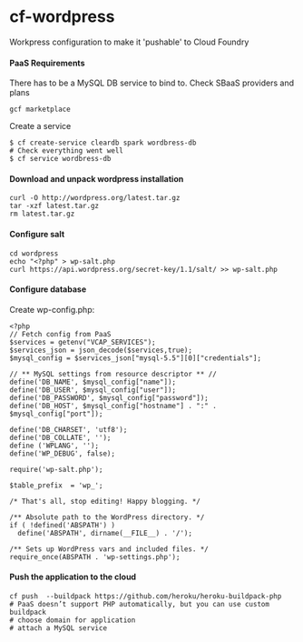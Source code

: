 cf-wordpress
============

Workpress configuration to make it 'pushable' to Cloud Foundry

#### PaaS Requirements
There has to be a MySQL DB service to bind to.
Check SBaaS providers and plans
```
gcf marketplace
```

Create a service
```
$ cf create-service cleardb spark wordbress-db
# Check everything went well
$ cf service wordbress-db
```

#### Download and unpack wordpress installation
```
curl -O http://wordpress.org/latest.tar.gz
tar -xzf latest.tar.gz
rm latest.tar.gz
```

#### Configure salt

```
cd wordpress
echo "<?php" > wp-salt.php
curl https://api.wordpress.org/secret-key/1.1/salt/ >> wp-salt.php
```

#### Configure database
Create wp-config.php:

```
<?php
// Fetch config from PaaS
$services = getenv("VCAP_SERVICES");
$services_json = json_decode($services,true);
$mysql_config = $services_json["mysql-5.5"][0]["credentials"];

// ** MySQL settings from resource descriptor ** //
define('DB_NAME', $mysql_config["name"]);
define('DB_USER', $mysql_config["user"]);
define('DB_PASSWORD', $mysql_config["password"]);
define('DB_HOST', $mysql_config["hostname"] . ":" . $mysql_config["port"]);

define('DB_CHARSET', 'utf8');
define('DB_COLLATE', '');
define ('WPLANG', '');
define('WP_DEBUG', false);

require('wp-salt.php');

$table_prefix  = 'wp_';

/* That's all, stop editing! Happy blogging. */

/** Absolute path to the WordPress directory. */
if ( !defined('ABSPATH') )
  define('ABSPATH', dirname(__FILE__) . '/');

/** Sets up WordPress vars and included files. */
require_once(ABSPATH . 'wp-settings.php');
```

#### Push the application to the cloud

```
cf push  --buildpack https://github.com/heroku/heroku-buildpack-php 
# PaaS doesn’t support PHP automatically, but you can use custom buildpack
# choose domain for application
# attach a MySQL service
```
